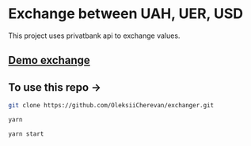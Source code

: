 # Exchange between UAH, UER, USD

This project uses privatbank api to exchange values.

## <a href="https://oleksiicherevan.github.io/exchanger/">Demo exchange <a/>

## To use this repo -> 
``` bash 
git clone https://github.com/OleksiiCherevan/exchanger.git 
```
``` bash 
yarn  
```
``` bash 
yarn start
```

